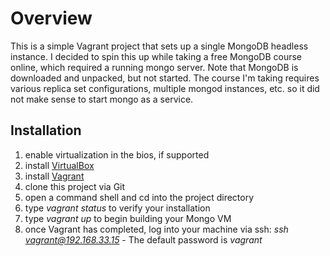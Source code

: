 # Overview
This is a simple Vagrant project that sets up a single MongoDB headless instance. I decided to spin this up while taking a free MongoDB course online, which required a running mongo server. Note that MongoDB is downloaded and unpacked, but not started. The course I'm taking requires various replica set configurations, multiple mongod instances, etc. so it did not make sense to start mongo as a service.

## Installation
1. enable virtualization in the bios, if supported
2. install [VirtualBox](https://www.virtualbox.org/)
3. install [Vagrant](http://www.vagrantup.com/)
4. clone this project via Git
5. open a command shell and cd into the project directory
6. type *vagrant status* to verify your installation
7. type *vagrant up* to begin building your Mongo VM
8. once Vagrant has completed, log into your machine via ssh: *ssh vagrant@192.168.33.15* - The default password is *vagrant*
